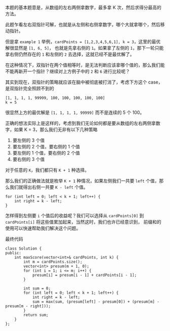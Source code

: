 本题的基本题意是，从数组的左右两侧拿数字，最多拿 K 次，然后求得分最高的方法。

此题乍看左右双指针可解，也就是从左侧和右侧拿数字，哪个大就拿哪个，然后移动指针。

但是拿 `example 1` 举例，`cardPoints = [1,2,3,4,5,6,1], k = 3`，这里的最优解很显然是 `[1, 6, 5]`，
也就是先拿右侧的 `1`。如果拿了左侧的 `1`，那下一轮只能拿右侧仍然存在的 `1` 和左侧的 `2` 去选择，这就已经不是最优解了。

在这种情况下，双指针在两个值相等时，是无法判断应该拿哪个值的，那么我们能不能再新开一个指针？继续对上方例子中的 `2` 和 `6` 进行比较呢？

其实到现在，双指针的策略就应该在脑中被彻底被打消了，考虑下方这个 case，是双指针完全照顾不到的
```
[1, 1, 1, 1, 99999, 100, 100, 100, 100, 100]
k = 5
```

很显然上方的最优解是 `[1, 1, 1, 1, 99999]` 而不是连续的 5 个 100。

正确的想法实际上是这样的，考虑到我们无论如何都是要从数组的左右两侧拿数字，如果 K = 3，那么我们无非有以下几种策略
1. 要左侧的 3 个值
2. 要左侧的 2 个值，要右侧的 1 个值
3. 要左侧的 1 个值，要右侧的 2 个值
4. 要右侧的 3 个值

对于任意的 `K`，我们都只有 `K + 1` 种选择。

那么我们的正确做法就是枚举 `K + 1` 种情况，如果左侧我们一共要 `left` 个值，那么我们就得出右侧一共要 `K - left` 个值。

```
for (int left = 0; left < k + 1; left++) {
    int right = k - left;
}
```

怎样得到左侧要 `i` 个值后的收益呢？我们可以选择从 `cardPoints[0]` 到 `cardPoints[i]` 将这些值累加起来，当然这时，我们也许已经意识到，
前缀和的使用可以快速帮助我们解决这个问题。

最终代码

```
class Solution {
public:
    int maxScore(vector<int>& cardPoints, int k) {
        int m = cardPoints.size();
        vector<int> presum(m + 1, 0);
        for (int i = 1; i <= m; i++) {
            presum[i] = presum[i - 1] + cardPoints[i - 1];
        }
        
        int sum = 0;
        for (int left = 0; left < k + 1; left++) {
            int right = k - left;
            sum = max(sum, (presum[left] - presum[0]) + (presum[m] - presum[m - right]));
        }      
        return sum;
    }
};
```
